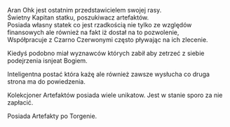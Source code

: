 Aran Ohk jest ostatnim przedstawicielem swojej rasy.  
Świetny Kapitan statku, poszukiwacz artefaktów.  
Posiada własny statek co jest rzadkością nie tylko ze względów finansowych ale również na fakt iż dostał na to pozwolenie,  
Współpracuje z Czarno Czerwonymi często pływając na ich zlecenie.

Kiedyś podobno miał wyznawców których zabił aby zetrzeć z siebie podejrzenia isnjeat Bogiem.

Inteligentna postać która każę ale również zawsze wysłucha co druga strona ma do powiedzenia.

Kolekcjoner Artefaktów posiada wiele unikatow. Jest w stanie sporo za nie zapłacić.

Posiada Artefakty po Torgenie.
